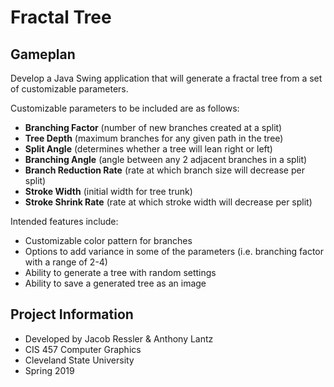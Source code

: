 # Fractal Tree

## Gameplan

Develop a Java Swing application that will generate a fractal tree from a set of customizable parameters.

Customizable parameters to be included are as follows:

- **Branching Factor** (number of new branches created at a split)
- **Tree Depth** (maximum branches for any given path in the tree)
- **Split Angle** (determines whether a tree will lean right or left)
- **Branching Angle** (angle between any 2 adjacent branches in a split)
- **Branch Reduction Rate** (rate at which branch size will decrease per split)
- **Stroke Width** (initial width for tree trunk)
- **Stroke Shrink Rate** (rate at which stroke width will decrease per split)

Intended features include:

- Customizable color pattern for branches
- Options to add variance in some of the parameters (i.e. branching factor with a range of 2-4)
- Ability to generate a tree with random settings
- Ability to save a generated tree as an image

## Project Information

- Developed by Jacob Ressler & Anthony Lantz
- CIS 457 Computer Graphics
- Cleveland State University
- Spring 2019
